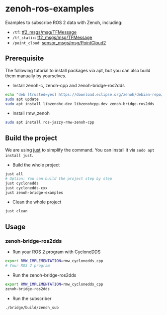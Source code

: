 # zenoh-ros-examples

Examples to subscribe ROS 2 data with Zenoh, including:

* `/tf`: [tf2_msgs/msg/TFMessage](https://github.com/ros2/geometry2/blob/rolling/tf2_msgs/msg/TFMessage.msg)
* `/tf_static`: [tf2_msgs/msg/TFMessage](https://github.com/ros2/geometry2/blob/rolling/tf2_msgs/msg/TFMessage.msg)
* `/point_cloud`: [sensor_msgs/msg/PointCloud2](https://github.com/ros2/common_interfaces/blob/rolling/sensor_msgs/msg/PointCloud2.msg)

## Prerequisite

The following tutorial to install packages via apt, but you can also build them manually by yourselves.

* Install zenoh-c, zenoh-cpp and zenoh-bridge-ros2dds

```bash
echo "deb [trusted=yes] https://download.eclipse.org/zenoh/debian-repo/ /" | sudo tee -a /etc/apt/sources.list > /dev/null
sudo apt update
sudo apt install libzenohc-dev libzenohcpp-dev zenoh-bridge-ros2dds
```

* Install rmw_zenoh

```bash
sudo apt install ros-jazzy-rmw-zenoh-cpp
```

## Build the project

We are using [just](https://github.com/casey/just) to simplify the command.
You can install it via `sudo apt install just`.

* Build the whole project

```bash
just all
# Option: You can build the project step by step
just cyclonedds
just cyclonedds-cxx
just zenoh-bridge-examples
```

* Clean the whole project

```bash
just clean
```

## Usage

### zenoh-bridge-ros2dds

* Run your ROS 2 program with CycloneDDS

```bash
export RMW_IMPLEMENTATION=rmw_cyclonedds_cpp
# Your ROS 2 program
```

* Run the zenoh-bridge-ros2dds

```bash
export RMW_IMPLEMENTATION=rmw_cyclonedds_cpp
zenoh-bridge-ros2dds
```

* Run the subscriber

```bash
./bridge/build/zenoh_sub
```
